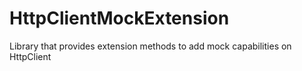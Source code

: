 # HttpClientMockExtension
Library that provides extension methods to add mock capabilities on HttpClient
